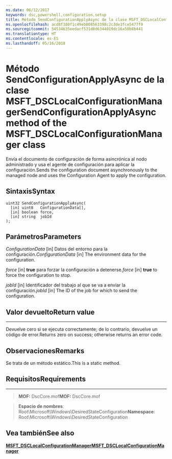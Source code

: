 ```yaml
---
ms.date: 06/12/2017
keywords: dsc,powershell,configuration,setup
title: Método SendConfigurationApplyAsync de la clase MSFT_DSCLocalConfigurationManager
ms.openlocfilehash: acd8f380f1c49eb008563398c2c3de3fce5477f9
ms.sourcegitcommit: 54534635eedacf531d8d6344019dc16a50b8b441
ms.translationtype: HT
ms.contentlocale: es-ES
ms.lasthandoff: 05/16/2018
---
```

# <a name="sendconfigurationapplyasync-method-of-the-msftdsclocalconfigurationmanager-class"></a><span data-ttu-id="fd393-103">Método SendConfigurationApplyAsync de la clase MSFT_DSCLocalConfigurationManager</span><span class="sxs-lookup"><span data-stu-id="fd393-103">SendConfigurationApplyAsync method of the MSFT_DSCLocalConfigurationManager class</span></span>

<span data-ttu-id="fd393-104">Envía el documento de configuración de forma asincrónica al nodo administrado y usa el agente de configuración para aplicar la configuración.</span><span class="sxs-lookup"><span data-stu-id="fd393-104">Sends the configuration document asynchronously to the managed node and uses the Configuration Agent to apply the configuration.</span></span>

<a name="syntax"></a><span data-ttu-id="fd393-105">Sintaxis</span><span class="sxs-lookup"><span data-stu-id="fd393-105">Syntax</span></span>
------

```mof
uint32 SendConfigurationApplyAsync(
  [in] uint8   ConfigurationData[],
  [in] boolean force,
  [in] string  jobId
);
```

<a name="parameters"></a><span data-ttu-id="fd393-106">Parámetros</span><span class="sxs-lookup"><span data-stu-id="fd393-106">Parameters</span></span>
----------

<span data-ttu-id="fd393-107">*ConfigurationData* \[in\] Datos del entorno para la configuración.</span><span class="sxs-lookup"><span data-stu-id="fd393-107">*ConfigurationData* \[in\] The environment data for the configuration.</span></span>

<span data-ttu-id="fd393-108">*force* \[in\] **true** para forzar la configuración a detenerse.</span><span class="sxs-lookup"><span data-stu-id="fd393-108">*force* \[in\] **true** to force the configuration to stop.</span></span>

<span data-ttu-id="fd393-109">*jobId* \[in\] Identificador del trabajo al que se va a enviar la configuración.</span><span class="sxs-lookup"><span data-stu-id="fd393-109">*jobId* \[in\] The ID of the job for which to send the configuration.</span></span>

## <a name="return-value"></a><span data-ttu-id="fd393-110">Valor devuelto</span><span class="sxs-lookup"><span data-stu-id="fd393-110">Return value</span></span>
------------

<span data-ttu-id="fd393-111">Devuelve cero si se ejecuta correctamente; de lo contrario, devuelve un código de error.</span><span class="sxs-lookup"><span data-stu-id="fd393-111">Returns zero on success; otherwise returns an error code.</span></span>

## <a name="remarks"></a><span data-ttu-id="fd393-112">Observaciones</span><span class="sxs-lookup"><span data-stu-id="fd393-112">Remarks</span></span>

<span data-ttu-id="fd393-113">Se trata de un método estático.</span><span class="sxs-lookup"><span data-stu-id="fd393-113">This is a static method.</span></span>

## <a name="requirements"></a><span data-ttu-id="fd393-114">Requisitos</span><span class="sxs-lookup"><span data-stu-id="fd393-114">Requirements</span></span>
------------
><span data-ttu-id="fd393-115">**MOF:** DscCore.mof</span><span class="sxs-lookup"><span data-stu-id="fd393-115">**MOF:** DscCore.mof</span></span>

><span data-ttu-id="fd393-116">**Espacio de nombres**: Root\Microsoft\Windows\DesiredStateConfiguration</span><span class="sxs-lookup"><span data-stu-id="fd393-116">**Namespace**: Root\Microsoft\Windows\DesiredStateConfiguration</span></span>


## <a name="see-also"></a><span data-ttu-id="fd393-117">Vea también</span><span class="sxs-lookup"><span data-stu-id="fd393-117">See also</span></span>


[<span data-ttu-id="fd393-118">**MSFT_DSCLocalConfigurationManager**</span><span class="sxs-lookup"><span data-stu-id="fd393-118">**MSFT_DSCLocalConfigurationManager**</span></span>](msft-dsclocalconfigurationmanager.md)